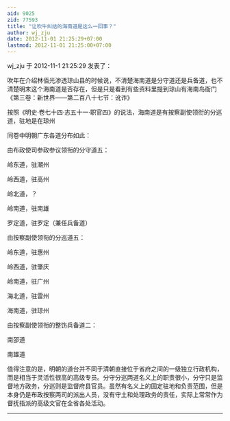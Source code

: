 ```yaml
---
aid: 9025
zid: 77593
title: "让吹牛纠结的海南道是这么一回事？"
author: wj_zju
date: 2012-11-01 21:25:29+07:00
lastmod: 2012-11-01 21:25:00+07:00
---
```


wj_zju 于 2012-11-1 21:25:29 发表了：

吹年在介绍林佰光渗透琼山县的时候说，不清楚海南道是分守道还是兵备道，也不清楚明末这个海南道是否存在，但是只是看到有些资料里提到琼山有海南岛衙门《第三卷：新世界——第二百八十七节：讹诈》

按照《明史·卷七十四·志五十一·职官四》的说法，海南道是有按察副使领衔的分巡道，驻地是在琼州

同卷中明朝广东各道分布如此：

由布政使司参政参议领衔的分守道五：

岭东道，驻潮州

岭西道，驻高州

岭北道，？

岭南道，驻南雄

罗定道，驻罗定（兼任兵备道）

由按察副使领衔的分巡道五：

岭东道，驻惠州

岭西道，驻肇庆

岭南道，驻广州

海北道，驻雷州

海南道，驻琼州

由按察副使领衔的整饬兵备道二：

南邵道

南雄道

值得注意的是，明朝的道台并不同于清朝直接位于省府之间的一级独立行政机构，而是相当于灵活性很高的高级专员。分守分巡两道名义上的职责很小，分守只是监督地方政务，分巡则是监督府县官员。虽然有名义上的固定驻地和负责范围，但是本身仍是布政按察两司的派出人员，没有守土和处理政务的责任，实际上常常作为督抚指派的高级文官在全省各处活动。

---
